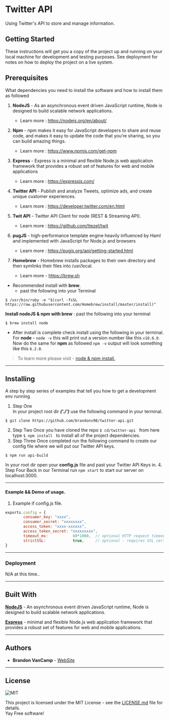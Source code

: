 # Twitter API
Using Twitter's API to store and manage information.

## Getting Started
These instructions will get you a copy of the project up and running on your local machine for development and testing purposes. See deployment for notes on how to deploy the project on a live system.  


## Prerequisites
What dependencies you need to install the software and how to install them as followed

1. **NodeJS** - As an asynchronous event driven JavaScript runtime, Node is designed to build scalable network applications.
   - Learn more : https://nodejs.org/en/about/
2. **Npm** - npm makes it easy for JavaScript developers to share and reuse code, and makes it easy to update the code that you’re sharing, so you can build amazing things.
   - Learn more : https://www.npmjs.com/get-npm
3. **Express** - Express is a minimal and flexible Node.js web application framework that provides a robust set of features for web and mobile applications
    - Learn more : https://expressjs.com/
4. **Twitter API** - Publish and analyze Tweets, optimize ads, and create unique customer experiences.
    - Learn more : https://developer.twitter.com/en.html
5. **Twit API** - Twitter API Client for node (REST & Streaming API).
    - Learn more : https://github.com/ttezel/twit
6. **pugJS** - high-performance template engine heavily influenced by Haml and implemented with JavaScript for Node.js and browsers
    - Learn more : https://pugjs.org/api/getting-started.html


7. **Homebrew** - Homebrew installs packages to their own directory and then symlinks their files into /usr/local.
   - Learn more - https://brew.sh

* Recommended install with **brew**.
   - past the following into your Terminal  
```
$ /usr/bin/ruby -e "$(curl -fsSL https://raw.githubusercontent.com/Homebrew/install/master/install)"
```

**Install nodeJS & npm with brew** : past the following into your terminal
```
$ brew install node
```
* After install is complete check install using the following in your terminal.  
For **node** - ```node -v``` this will print out a version number like this ```v10.6.0```.  
Now do the same for **npm** as followed ```npm -v``` output will look something like this ```6.2.0```.

> To learn more please visit - [node & npm install.](http://blog.teamtreehouse.com/install-node-js-npm-mac)

___

## Installing
A step by step series of examples that tell you how to get a development env running  
1. Step One  
  In your project root dir ***('./')*** use the following command in your terminal.
```
$ git clone https://github.com/brandonv98/twitter-api.git
```
2. Step Two
  Once you have cloned the repo ```$ cd/twitter-api ``` from here type ```$ npm install ``` to install all of the project dependencies.
3. Step Three
  Once completed run the following command to create our config file where we will put our Twitter API keys. 
  ```
  $ npm run api-build
  ```
  In your root dir open your **config.js** file and past your Twitter API Keys in.
4. Step Four 
  Back in our Terminal run ```npm start``` to start our server on localhost:3000.
___

#### Example && Demo of usage.

1. Example if config.js file.
``` js
exports.config = {
        consumer_key: "xxxx",
        consumer_secret: "xxxxxxxx",
        access_token: "xxxx-xxxxxx",
        access_token_secret: "xxxxxxxxx",
        timeout_ms:           60*1000,  // optional HTTP request timeout to apply to all requests.
        strictSSL:            true,     // optional - requires SSL certificates to be valid.
}
```
___

### Deployment
 N/A at this time..

___

## Built With
**[NodeJS](https://nodejs.org/dist/latest-v10.x/docs/api/)** - An asynchronous event driven JavaScript runtime, Node is designed to build scalable network applications.

**[Express](https://expressjs.com/)** - minimal and flexible Node.js web application framework that provides a robust set of features for web and mobile applications.

___

## Authors
* **Brandon VanCamp** - [WebSite](https://csdevs.io/)

___

## License
![MIT](https://camo.githubusercontent.com/890acbdcb87868b382af9a4b1fac507b9659d9bf/68747470733a2f2f696d672e736869656c64732e696f2f62616467652f6c6963656e73652d4d49542d626c75652e737667)  

This project is licensed under the MIT License - see the [LICENSE.md](./LICENSE.md) file for details.  
Yay Free software!

